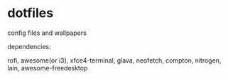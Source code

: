 # dotfiles

config files and wallpapers

dependencies: 

rofi, awesome(or i3), xfce4-terminal, glava, neofetch, compton, nitrogen, lain, awesome-freedesktop
